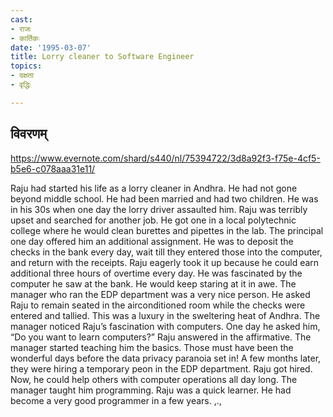 ```yaml
---
cast:
- राजः
- कार्तिकः
date: '1995-03-07'
title: Lorry cleaner to Software Engineer
topics:
- दक्षता
- वृद्धिः

---
```


## विवरणम्
https://www.evernote.com/shard/s440/nl/75394722/3d8a92f3-f75e-4cf5-b5e6-c078aaa31e11/

Raju had started his life as a lorry cleaner in Andhra. He had not gone beyond middle school. He had been married and had two children. He was in his 30s when one day the lorry driver assaulted him. Raju was terribly upset and searched for another job. He got one in a local polytechnic college where he would clean burettes and pipettes in the lab. The principal one day offered him an additional assignment. He was to deposit the checks in the bank every day, wait till they entered those into the computer, and return with the receipts. Raju eagerly took it up because he could earn additional three hours of overtime every day. He was fascinated by the computer he saw at the bank. He would keep staring at it in awe. The manager who ran the EDP department was a very nice person. He asked Raju to remain seated in the airconditioned room while the checks were entered and tallied. This was a luxury in the sweltering heat of Andhra. The manager noticed Raju’s fascination with computers. One day he asked him, “Do you want to learn computers?” Raju answered in the affirmative. The manager started teaching him the basics. Those must have been the wonderful days before the data privacy paranoia set in! A few months later, they were hiring a temporary peon in the EDP department. Raju got hired. Now, he could help others with computer operations all day long. The manager taught him programming. Raju was a quick learner. He had become a very good programmer in a few years. ,.,

